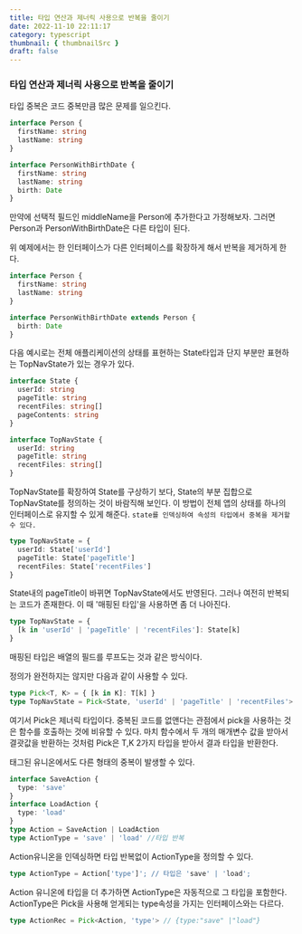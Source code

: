 ```yaml
---
title: 타입 연산과 제너릭 사용으로 반복을 줄이기
date: 2022-11-10 22:11:17
category: typescript
thumbnail: { thumbnailSrc }
draft: false
---
```


### 타입 연산과 제너릭 사용으로 반복을 줄이기

타입 중복은 코드 중복만큼 많은 문제를 일으킨다.

```ts
interface Person {
  firstName: string
  lastName: string
}

interface PersonWithBirthDate {
  firstName: string
  lastName: string
  birth: Date
}
```

만약에 선택적 필드인 middleName을 Person에 추가한다고 가정해보자.
그러면 Person과 PersonWithBirthDate은 다른 타입이 된다.

위 예제에서는 한 인터페이스가 다른 인터페이스를 확장하게 해서 반복을 제거하게 한다.

```ts
interface Person {
  firstName: string
  lastName: string
}

interface PersonWithBirthDate extends Person {
  birth: Date
}
```

다음 예시로는 전체 애플리케이션의 상태를 표현하는 State타입과 단지 부분만 표현하는 TopNavState가 있는 경우가 있다.

```ts
interface State {
  userId: string
  pageTitle: string
  recentFiles: string[]
  pageContents: string
}

interface TopNavState {
  userId: string
  pageTitle: string
  recentFiles: string[]
}
```

TopNavState를 확장하여 State를 구상하기 보다, State의 부분 집합으로 TopNavState를 정의하는 것이 바람직해 보인다.
이 방법이 전체 앱의 상태를 하나의 인터페이스로 유지할 수 있게 해준다.
`state를 인덱싱하여 속성의 타입에서 중복을 제거할 수 있다.`

```ts
type TopNavState = {
  userId: State['userId']
  pageTitle: State['pageTitle']
  recentFiles: State['recentFiles']
}
```

State내의 pageTitle이 바뀌면 TopNavState에서도 반영된다. 그러나 여전히 반복되는 코드가 존재한다.
이 때 '매핑된 타입'을 사용하면 좀 더 나아진다.

```ts
type TopNavState = {
  [k in 'userId' | 'pageTitle' | 'recentFiles']: State[k]
}
```

매핑된 타입은 배열의 필드를 루프도는 것과 같은 방식이다.

정의가 완전하지는 않지만 다음과 같이 사용할 수 있다.

```ts
type Pick<T, K> = { [k in K]: T[k] }
type TopNavState = Pick<State, 'userId' | 'pageTitle' | 'recentFiles'>
```

여기서 Pick은 제너릭 타입이다.
중복된 코드를 없앤다는 관점에서 pick을 사용하는 것은 함수를 호출하는 것에 비유할 수 있다.
마치 함수에서 두 개의 매개변수 값을 받아서 결괏값을 반환하는 것처럼 Pick은 T,K 2가지 타입을 받아서 결과 타입을 반환한다.

태그된 유니온에서도 다른 형태의 중복이 발생할 수 있다.

```ts
interface SaveAction {
  type: 'save'
}
interface LoadAction {
  type: 'load'
}
type Action = SaveAction | LoadAction
type ActionType = 'save' | 'load' //타입 반복
```

Action유니온을 인덱싱하면 타입 반복없이 ActionType을 정의할 수 있다.

```ts
type ActionType = Action['type']'; // 타입은 'save' | 'load';

```

Action 유니온에 타입을 더 추가하면 ActionType은 자동적으로 그 타입을 포함한다.
ActionType은 Pick을 사용해 얻게되는 type속성을 가지는 인터페이스와는 다르다.

```ts
type ActionRec = Pick<Action, 'type'> // {type:"save" |"load"}
```
